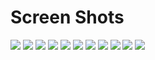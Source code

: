 
# Screen Shots

![](Screen%20Shot/Task1%20%E2%80%93%20Quiz.java%206_13_2021%209_19_30%20PM.png)
![](Screen%20Shot/Task1%20%E2%80%93%20Quiz.java%206_13_2021%209_19_38%20PM.png)
![](Screen%20Shot/Task1%20%E2%80%93%20Quiz.java%206_13_2021%209_19_53%20PM.png)
![](Screen%20Shot/Task1%20%E2%80%93%20Quiz.java%206_13_2021%209_19_59%20PM.png)
![](Screen%20Shot/Task1%20%E2%80%93%20Quiz.java%206_13_2021%209_20_42%20PM.png)
![](Screen%20Shot/Task1%20%E2%80%93%20Quiz.java%206_13_2021%209_20_52%20PM.png)
![](Screen%20Shot/Task1%20%E2%80%93%20Quiz.java%206_13_2021%209_21_02%20PM.png)
![](Screen%20Shot/Task1%20%E2%80%93%20Quiz.java%206_13_2021%209_21_08%20PM.png)
![](Screen%20Shot/Task1%20%E2%80%93%20Quiz.java%206_13_2021%209_21_24%20PM.png)
![](Screen%20Shot/Task1%20%E2%80%93%20Quiz.java%206_13_2021%209_21_41%20PM.png)
![](Screen%20Shot/Task1%20%E2%80%93%20Quiz.java%206_13_2021%209_21_52%20PM.png)
